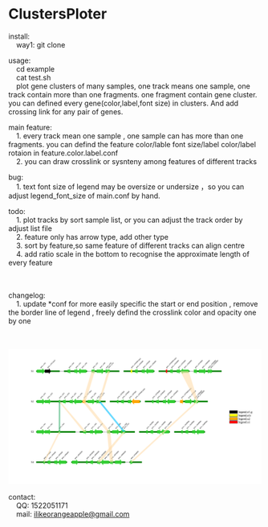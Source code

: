 # ClustersPloter
install:<br>
&nbsp;&nbsp;&nbsp;&nbsp;way1: git clone

usage:<br>
&nbsp;&nbsp;&nbsp;&nbsp;cd example <br>
&nbsp;&nbsp;&nbsp;&nbsp;cat test.sh <br>
&nbsp;&nbsp;&nbsp;&nbsp;plot gene clusters of many samples, one track means one sample, one track contain more than one fragments. one fragment contain gene cluster. you can defined every gene(color,label,font size) in clusters. And add crossing link for any pair of genes.<br>

main feature:<br>
&nbsp;&nbsp;&nbsp;&nbsp;1. every track mean one sample , one sample can has more than one fragments. you can defind the feature color/lable font size/label color/label rotaion in feature.color.label.conf <br>
&nbsp;&nbsp;&nbsp;&nbsp;2. you can draw crosslink or sysnteny among features of different tracks<br>

bug:<br>
&nbsp;&nbsp;&nbsp;&nbsp;1. text font size of legend may be oversize or undersize ，so you can adjust legend_font_size of main.conf by hand.

todo:<br>
&nbsp;&nbsp;&nbsp;&nbsp;1. plot tracks by sort sample list, or you can adjust the track order by adjust list file <br>
&nbsp;&nbsp;&nbsp;&nbsp;2. feature only has arrow type, add other type<br>
&nbsp;&nbsp;&nbsp;&nbsp;3. sort by feature,so same feature of different tracks can align centre<br>
&nbsp;&nbsp;&nbsp;&nbsp;4. add ratio scale in the bottom to recognise the approximate length of every feature <br> <br> 

changelog:<br>
&nbsp;&nbsp;&nbsp;&nbsp;1. update *conf for more easily specific the start or end position , remove the border line of legend , freely defind the crosslink color and opacity one by one <br> <br> 

![gene cluster image](example/out.svg)

contact:<br>
&nbsp;&nbsp;&nbsp;&nbsp;QQ: 1522051171<br>
&nbsp;&nbsp;&nbsp;&nbsp;mail: ilikeorangeapple@gmail.com
